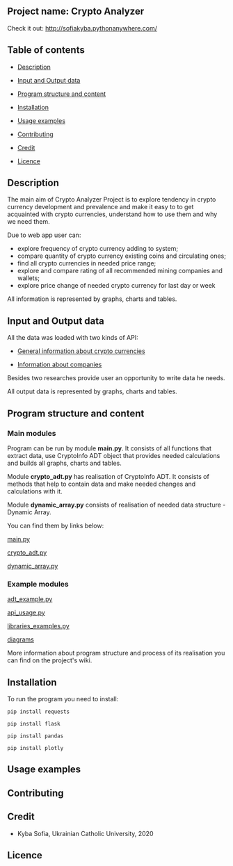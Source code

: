 ## Project name: Crypto Analyzer

Check it out:
http://sofiakyba.pythonanywhere.com/

## Table of contents

* [Description](#Description)

* [Input and Output data](#Input)

* [Program structure and content](#Program)

* [Installation](#Installation)

* [Usage examples](#Usage)

* [Contributing](#Contributing)

* [Credit](#Credit)

* [Licence](#Licence)



## Description

The main aim of Crypto Analyzer Project is to explore tendency
in crypto currency development and prevalence and make it easy to to get acquainted with crypto currencies,
understand how to use them and why we need them.

Due to web app user can:
* explore frequency of crypto currency adding to system;
* compare quantity of crypto currency existing coins and circulating ones;
* find all crypto currencies in needed price range;
* explore and compare rating of all recommended mining companies and wallets;
* explore price change of needed crypto currency for last day or week

All information is represented by graphs, charts and tables.

## Input and Output data

All the data was loaded with two kinds of API:

* [General information about crypto currencies](https://coinmarketcap.com/api/documentation/v1/#operation/getV1CryptocurrencyListingsLatest)
 
* [Information about companies](https://min-api.cryptocompare.com/data/recommended/all)
 
 Besides two researches provide user an opportunity to write data he needs.
 
 All output data is represented by graphs, charts and tables.
 
 ## Program structure and content
 
 ### Main modules
 Program can be run by module **main.py**. It consists of all functions that extract data, use CryptoInfo ADT object that provides needed calculations and builds  all graphs, charts and tables.
 
 Module **crypto_adt.py** has realisation of CryptoInfo ADT. It consists of methods that help to contain data and make needed changes and calculations with it.
 
 Module **dynamic_array.py** consists of realisation of needed data structure - Dynamic Array.
 
 You can find them by links below:
 
 [main.py](https://github.com/Sofia-Kyba/Semester_Homework_Ucu/blob/master/modules/main.py)
 
 [crypto_adt.py](https://github.com/Sofia-Kyba/Semester_Homework_Ucu/blob/master/modules/crypto_adt.py)
 
 [dynamic_array.py](https://github.com/Sofia-Kyba/Semester_Homework_Ucu/blob/master/modules/dynamic_array.py)
 
 ### Example modules
 
 [adt_example.py](https://github.com/Sofia-Kyba/Semester_Homework_Ucu/blob/master/examples/adt_example.py)
 
 [api_usage.py](https://github.com/Sofia-Kyba/Semester_Homework_Ucu/blob/master/examples/api_usage.py)
 
 [libraries_examples.py](https://github.com/Sofia-Kyba/Semester_Homework_Ucu/blob/master/examples/libraries_examples.py)
 
 [diagrams](https://github.com/Sofia-Kyba/Semester_Homework_Ucu/tree/master/diagrams)
 
 
 More information about program structure and process of its realisation you can find on the project's wiki.
 
 

## Installation

To run the program you need to install:

`pip install requests`

`pip install flask`

`pip install pandas`

`pip install plotly`

## Usage examples

## Contributing

## Credit

* Kyba Sofia, Ukrainian Catholic University, 2020

## Licence

